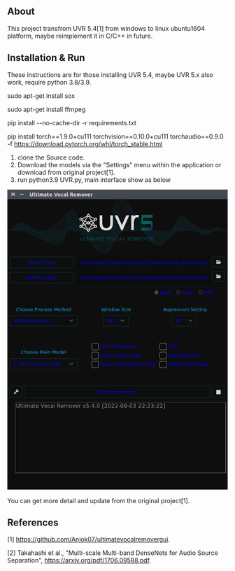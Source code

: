 

## About

This project transfrom UVR 5.4[1] from windows to linux ubuntu1604 platform, maybe reimplement it in C/C++ in future. 

## Installation & Run

These instructions are for those installing UVR 5.4, maybe UVR 5.x also work, require python 3.8/3.9.

sudo apt-get install sox

sudo apt-get install ffmpeg

pip install --no-cache-dir -r requirements.txt

pip install torch==1.9.0+cu111 torchvision==0.10.0+cu111 torchaudio==0.9.0 -f https://download.pytorch.org/whl/torch_stable.html

1. clone the Source code.
2. Download the models via the "Settings" menu within the application
   or download from original project[1]. 
3. run python3.9 UVR.py, main interface show as below

![image](https://github.com/NanKeRen2020/UVR5_Linux/blob/main/main.png)

You can get more detail and update from the original project[1].


## References

[1] https://github.com/Anjok07/ultimatevocalremovergui.

[2] Takahashi et al., "Multi-scale Multi-band DenseNets for Audio Source Separation", https://arxiv.org/pdf/1706.09588.pdf.
